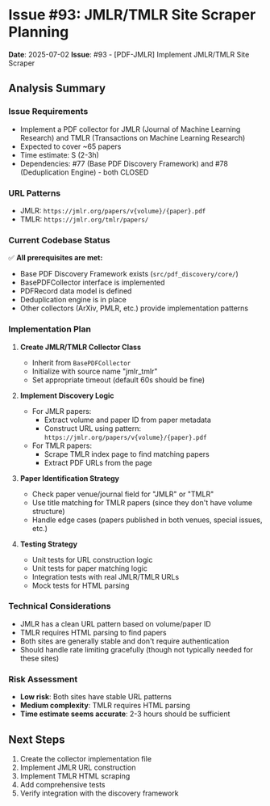 # Issue #93: JMLR/TMLR Site Scraper Planning

**Date**: 2025-07-02
**Issue**: #93 - [PDF-JMLR] Implement JMLR/TMLR Site Scraper

## Analysis Summary

### Issue Requirements
- Implement a PDF collector for JMLR (Journal of Machine Learning Research) and TMLR (Transactions on Machine Learning Research)
- Expected to cover ~65 papers
- Time estimate: S (2-3h)
- Dependencies: #77 (Base PDF Discovery Framework) and #78 (Deduplication Engine) - both CLOSED

### URL Patterns
- JMLR: `https://jmlr.org/papers/v{volume}/{paper}.pdf`
- TMLR: `https://jmlr.org/tmlr/papers/`

### Current Codebase Status
✅ **All prerequisites are met:**
- Base PDF Discovery Framework exists (`src/pdf_discovery/core/`)
- BasePDFCollector interface is implemented
- PDFRecord data model is defined
- Deduplication engine is in place
- Other collectors (ArXiv, PMLR, etc.) provide implementation patterns

### Implementation Plan

1. **Create JMLR/TMLR Collector Class**
   - Inherit from `BasePDFCollector`
   - Initialize with source name "jmlr_tmlr"
   - Set appropriate timeout (default 60s should be fine)

2. **Implement Discovery Logic**
   - For JMLR papers:
     - Extract volume and paper ID from paper metadata
     - Construct URL using pattern: `https://jmlr.org/papers/v{volume}/{paper}.pdf`
   - For TMLR papers:
     - Scrape TMLR index page to find matching papers
     - Extract PDF URLs from the page

3. **Paper Identification Strategy**
   - Check paper venue/journal field for "JMLR" or "TMLR"
   - Use title matching for TMLR papers (since they don't have volume structure)
   - Handle edge cases (papers published in both venues, special issues, etc.)

4. **Testing Strategy**
   - Unit tests for URL construction logic
   - Unit tests for paper matching logic
   - Integration tests with real JMLR/TMLR URLs
   - Mock tests for HTML parsing

### Technical Considerations
- JMLR has a clean URL pattern based on volume/paper ID
- TMLR requires HTML parsing to find papers
- Both sites are generally stable and don't require authentication
- Should handle rate limiting gracefully (though not typically needed for these sites)

### Risk Assessment
- **Low risk**: Both sites have stable URL patterns
- **Medium complexity**: TMLR requires HTML parsing
- **Time estimate seems accurate**: 2-3 hours should be sufficient

## Next Steps
1. Create the collector implementation file
2. Implement JMLR URL construction
3. Implement TMLR HTML scraping
4. Add comprehensive tests
5. Verify integration with the discovery framework
